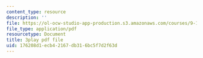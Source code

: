 ```yaml
---
content_type: resource
description: ''
file: https://ol-ocw-studio-app-production.s3.amazonaws.com/courses/9-14-brain-structure-and-its-origins-spring-2014/176208d1ecb42167db316bc5f7d2f63d_555139.pdf
file_type: application/pdf
resourcetype: Document
title: 3play pdf file
uid: 176208d1-ecb4-2167-db31-6bc5f7d2f63d
---
```

